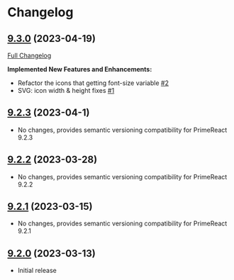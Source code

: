 # Changelog

## [9.3.0](https://github.com/primefaces/primereact-sass-theme/tree/9.3.0) (2023-04-19)

[Full Changelog](https://github.com/primefaces/primereact/compare/9.2.3...9.3.0)

**Implemented New Features and Enhancements:**

- Refactor the icons that getting font-size variable [\#2](https://github.com/primefaces/primereact/issues/2)
- SVG: icon width & height fixes [\#1](https://github.com/primefaces/primereact/issues/1)

## [9.2.3](https://github.com/primefaces/primereact-sass-theme/tree/9.2.3) (2023-04-1)

- No changes, provides semantic versioning compatibility for PrimeReact 9.2.3

## [9.2.2](https://github.com/primefaces/primereact-sass-theme/tree/9.2.2) (2023-03-28)

- No changes, provides semantic versioning compatibility for PrimeReact 9.2.2

## [9.2.1](https://github.com/primefaces/primereact-sass-theme/tree/9.2.1) (2023-03-15)

- No changes, provides semantic versioning compatibility for PrimeReact 9.2.1

## [9.2.0](https://github.com/primefaces/primereact-sass-theme/tree/9.2.0) (2023-03-13)

- Initial release